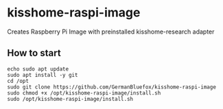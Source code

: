 # kisshome-raspi-image
Creates Raspberry Pi Image with preinstalled kisshome-research adapter

## How to start
```
echo sudo apt update
sudo apt install -y git
cd /opt
sudo git clone https://github.com/GermanBluefox/kisshome-raspi-image
sudo chmod +x /opt/kisshome-raspi-image/install.sh
sudo /opt/kisshome-raspi-image/install.sh
```
